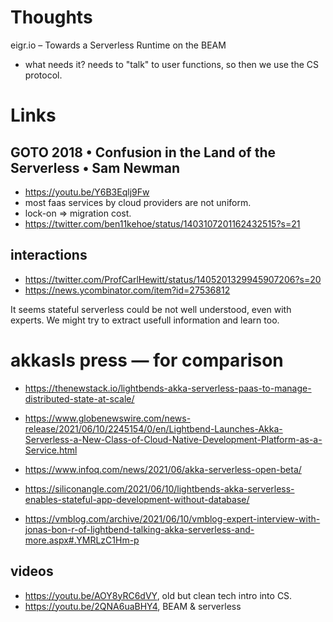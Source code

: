 # Thoughts

eigr.io – Towards a Serverless Runtime on the BEAM

- what needs it? needs to "talk" to user functions, so then we use the CS protocol.

# Links

## GOTO 2018 • Confusion in the Land of the Serverless • Sam Newman

- https://youtu.be/Y6B3Eqlj9Fw
- most faas services by cloud providers are not uniform.
- lock-on => migration cost.
- https://twitter.com/ben11kehoe/status/1403107201162432515?s=21

## interactions

- https://twitter.com/ProfCarlHewitt/status/1405201329945907206?s=20
- https://news.ycombinator.com/item?id=27536812

It seems stateful serverless could be not well understood, even with experts. We might try to extract usefull
information and learn too.

# akkasls press — for comparison

- https://thenewstack.io/lightbends-akka-serverless-paas-to-manage-distributed-state-at-scale/
- https://www.globenewswire.com/news-release/2021/06/10/2245154/0/en/Lightbend-Launches-Akka-Serverless-a-New-Class-of-Cloud-Native-Development-Platform-as-a-Service.html
- https://www.infoq.com/news/2021/06/akka-serverless-open-beta/
- https://siliconangle.com/2021/06/10/lightbends-akka-serverless-enables-stateful-app-development-without-database/

- https://vmblog.com/archive/2021/06/10/vmblog-expert-interview-with-jonas-bon-r-of-lightbend-talking-akka-serverless-and-more.aspx#.YMRLzC1Hm-p

## videos

- https://youtu.be/AOY8yRC6dVY, old but clean tech intro into CS.
- https://youtu.be/2QNA6uaBHY4, BEAM & serverless
